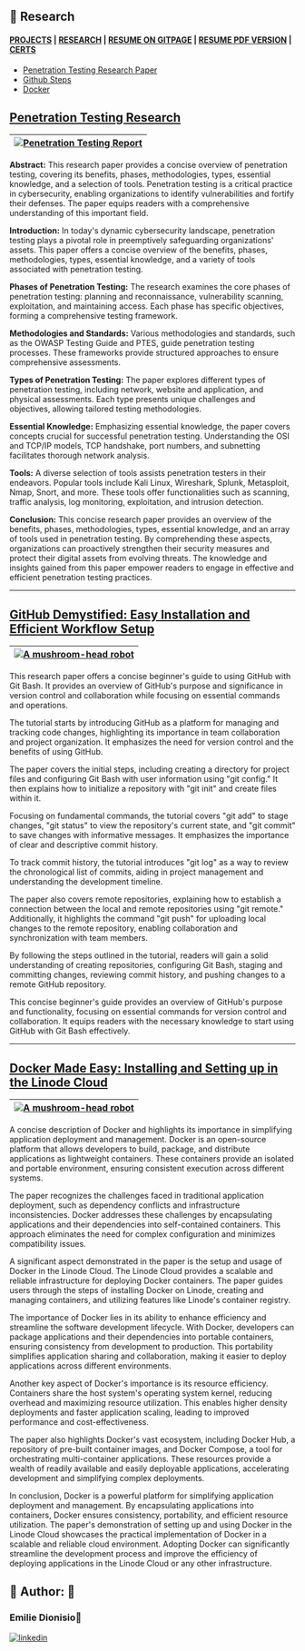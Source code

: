 
## 📖 Research






#### [PROJECTS](/emProjects.md) | [RESEARCH](/emResearch.md) | [RESUME ON GITPAGE](/emtechres.md) | [RESUME PDF VERSION](https://drive.google.com/file/d/1djH2eQEjbeZHFHAlqzNrIv9IYX0zOKRc/view?usp=share_link) | [CERTS](https://www.credly.com/users/emilie-dionisio-charriez/badges)<br /> 


- [Penetration Testing Research Paper](https://drive.google.com/file/d/1rLXOe8AOHbMTvmWsyNy2t2PijXosd1w8/view?usp=sharing)
 - [Github Steps](https://drive.google.com/file/d/1RtANDNXwEHBl9lyTQGnSL2bbFN2T2exH/view?usp=sharing)
 - [Docker](https://drive.google.com/file/d/1FWGcf0IipXCIW15llKk9ZZyIMySjde5C/view?usp=share_link)


## [Penetration Testing Research](https://drive.google.com/file/d/1rLXOe8AOHbMTvmWsyNy2t2PijXosd1w8/view?usp=sharing) 




| [![Penetration Testing Report](https://drive.google.com/uc?export=view&id=10FouwNPct-Rv80WdmlKDnzcorZ8iwdeL)](https://drive.google.com/file/d/1rLXOe8AOHbMTvmWsyNy2t2PijXosd1w8/view?usp=sharing) |
| ------------------------------- |



**Abstract:**
This research paper provides a concise overview of penetration testing, covering its benefits, phases, methodologies, types, essential knowledge, and a selection of tools. Penetration testing is a critical practice in cybersecurity, enabling organizations to identify vulnerabilities and fortify their defenses. The paper equips readers with a comprehensive understanding of this important field.

**Introduction:**
In today's dynamic cybersecurity landscape, penetration testing plays a pivotal role in preemptively safeguarding organizations' assets. This paper offers a concise overview of the benefits, phases, methodologies, types, essential knowledge, and a variety of tools associated with penetration testing.

**Phases of Penetration Testing:**
The research examines the core phases of penetration testing: planning and reconnaissance, vulnerability scanning, exploitation, and maintaining access. Each phase has specific objectives, forming a comprehensive testing framework.

**Methodologies and Standards:**
Various methodologies and standards, such as the OWASP Testing Guide and PTES, guide penetration testing processes. These frameworks provide structured approaches to ensure comprehensive assessments.

**Types of Penetration Testing:**
The paper explores different types of penetration testing, including network, website and application, and physical assessments. Each type presents unique challenges and objectives, allowing tailored testing methodologies.

**Essential Knowledge:**
Emphasizing essential knowledge, the paper covers concepts crucial for successful penetration testing. Understanding the OSI and TCP/IP models, TCP handshake, port numbers, and subnetting facilitates thorough network analysis.

**Tools:**
A diverse selection of tools assists penetration testers in their endeavors. Popular tools include Kali Linux, Wireshark, Splunk, Metasploit, Nmap, Snort, and more. These tools offer functionalities such as scanning, traffic analysis, log monitoring, exploitation, and intrusion detection.

**Conclusion:**
This concise research paper provides an overview of the benefits, phases, methodologies, types, essential knowledge, and an array of tools used in penetration testing. By comprehending these aspects, organizations can proactively strengthen their security measures and protect their digital assets from evolving threats. The knowledge and insights gained from this paper empower readers to engage in effective and efficient penetration testing practices.

---


## [GitHub Demystified: Easy Installation and Efficient Workflow Setup](https://drive.google.com/file/d/1RtANDNXwEHBl9lyTQGnSL2bbFN2T2exH/view?usp=sharing)

| [![A mushroom-head robot](https://drive.google.com/uc?export=view&id=1i0fTK0eShcuhxEkE-f11Uz-saZkzZ_Ea)](https://drive.google.com/file/d/1RtANDNXwEHBl9lyTQGnSL2bbFN2T2exH/view?usp=sharing) |
| ------------------------------- |


This research paper offers a concise beginner's guide to using GitHub with Git Bash. It provides an overview of GitHub's purpose and significance in version control and collaboration while focusing on essential commands and operations.

The tutorial starts by introducing GitHub as a platform for managing and tracking code changes, highlighting its importance in team collaboration and project organization. It emphasizes the need for version control and the benefits of using GitHub.

The paper covers the initial steps, including creating a directory for project files and configuring Git Bash with user information using "git config." It then explains how to initialize a repository with "git init" and create files within it.

Focusing on fundamental commands, the tutorial covers "git add" to stage changes, "git status" to view the repository's current state, and "git commit" to save changes with informative messages. It emphasizes the importance of clear and descriptive commit history.

To track commit history, the tutorial introduces "git log" as a way to review the chronological list of commits, aiding in project management and understanding the development timeline.

The paper also covers remote repositories, explaining how to establish a connection between the local and remote repositories using "git remote." Additionally, it highlights the command "git push" for uploading local changes to the remote repository, enabling collaboration and synchronization with team members.

By following the steps outlined in the tutorial, readers will gain a solid understanding of creating repositories, configuring Git Bash, staging and committing changes, reviewing commit history, and pushing changes to a remote GitHub repository.

This concise beginner's guide provides an overview of GitHub's purpose and functionality, focusing on essential commands for version control and collaboration. It equips readers with the necessary knowledge to start using GitHub with Git Bash effectively.

---

## [Docker Made Easy: Installing and Setting up in the Linode Cloud](https://drive.google.com/file/d/1FWGcf0IipXCIW15llKk9ZZyIMySjde5C/view?usp=share_link)

| [![A mushroom-head robot](https://drive.google.com/uc?export=view&id=1EXdRIwaOy1_kAsP-NOVQzeYNHKQvVA2D)](https://drive.google.com/file/d/1FWGcf0IipXCIW15llKk9ZZyIMySjde5C/view?usp=share_link) |
| ------------------------------- |

A concise description of Docker and highlights its importance in simplifying application deployment and management. Docker is an open-source platform that allows developers to build, package, and distribute applications as lightweight containers. These containers provide an isolated and portable environment, ensuring consistent execution across different systems.

The paper recognizes the challenges faced in traditional application deployment, such as dependency conflicts and infrastructure inconsistencies. Docker addresses these challenges by encapsulating applications and their dependencies into self-contained containers. This approach eliminates the need for complex configuration and minimizes compatibility issues.

A significant aspect demonstrated in the paper is the setup and usage of Docker in the Linode Cloud. The Linode Cloud provides a scalable and reliable infrastructure for deploying Docker containers. The paper guides users through the steps of installing Docker on Linode, creating and managing containers, and utilizing features like Linode's container registry.

The importance of Docker lies in its ability to enhance efficiency and streamline the software development lifecycle. With Docker, developers can package applications and their dependencies into portable containers, ensuring consistency from development to production. This portability simplifies application sharing and collaboration, making it easier to deploy applications across different environments.

Another key aspect of Docker's importance is its resource efficiency. Containers share the host system's operating system kernel, reducing overhead and maximizing resource utilization. This enables higher density deployments and faster application scaling, leading to improved performance and cost-effectiveness.

The paper also highlights Docker's vast ecosystem, including Docker Hub, a repository of pre-built container images, and Docker Compose, a tool for orchestrating multi-container applications. These resources provide a wealth of readily available and easily deployable applications, accelerating development and simplifying complex deployments.

In conclusion, Docker is a powerful platform for simplifying application deployment and management. By encapsulating applications into containers, Docker ensures consistency, portability, and efficient resource utilization. The paper's demonstration of setting up and using Docker in the Linode Cloud showcases the practical implementation of Docker in a scalable and reliable cloud environment. Adopting Docker can significantly streamline the development process and improve the efficiency of deploying applications in the Linode Cloud or any other infrastructure.


## 🔗 Author: 👐

### Emilie Dionisio👩‍
[![linkedin](https://img.shields.io/badge/linkedin-0A66C2?style=for-the-badge&logo=linkedin&logoColor=white)](https://www.linkedin.com/in/emdionisio/)
[](https://github.com/emiliedionisio)
